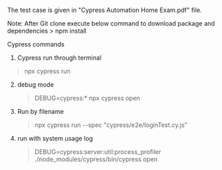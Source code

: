 The test case is given in "Cypress Automation Home Exam.pdf" file. 


Note:
 After Git clone execute below command to download package and dependencies
    > npm install

Cypress commands


1. Cypress run through terminal
  > npx cypress run

2. debug mode
    > DEBUG=cypress:* npx cypress open

3. Run by filename
    > npx cypress run --spec "cypress/e2e/loginTest.cy.js"

4. run with system usage log
    >  DEBUG=cypress:server:util:process_profiler ./node_modules/cypress/bin/cypress open

